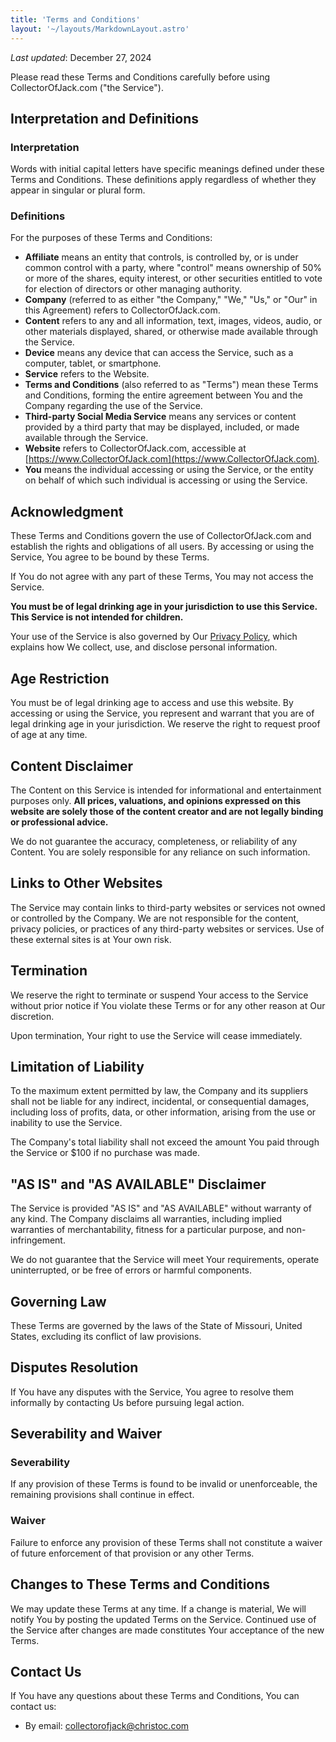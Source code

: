 ```yaml
---
title: 'Terms and Conditions'
layout: '~/layouts/MarkdownLayout.astro'
---
```


_Last updated_: December 27, 2024

Please read these Terms and Conditions carefully before using CollectorOfJack.com ("the Service").

## Interpretation and Definitions

### Interpretation

Words with initial capital letters have specific meanings defined under these Terms and Conditions. These definitions apply regardless of whether they appear in singular or plural form.

### Definitions

For the purposes of these Terms and Conditions:

- **Affiliate** means an entity that controls, is controlled by, or is under common control with a party, where "control" means ownership of 50% or more of the shares, equity interest, or other securities entitled to vote for election of directors or other managing authority.
- **Company** (referred to as either "the Company," "We," "Us," or "Our" in this Agreement) refers to CollectorOfJack.com.
- **Content** refers to any and all information, text, images, videos, audio, or other materials displayed, shared, or otherwise made available through the Service.
- **Device** means any device that can access the Service, such as a computer, tablet, or smartphone.
- **Service** refers to the Website.
- **Terms and Conditions** (also referred to as "Terms") mean these Terms and Conditions, forming the entire agreement between You and the Company regarding the use of the Service.
- **Third-party Social Media Service** means any services or content provided by a third party that may be displayed, included, or made available through the Service.
- **Website** refers to CollectorOfJack.com, accessible at [https://www.CollectorOfJack.com](https://www.CollectorOfJack.com). 
- **You** means the individual accessing or using the Service, or the entity on behalf of which such individual is accessing or using the Service.

## Acknowledgment

These Terms and Conditions govern the use of CollectorOfJack.com and establish the rights and obligations of all users. By accessing or using the Service, You agree to be bound by these Terms.

If You do not agree with any part of these Terms, You may not access the Service. 

**You must be of legal drinking age in your jurisdiction to use this Service. This Service is not intended for children.**

Your use of the Service is also governed by Our [Privacy Policy](/privacy), which explains how We collect, use, and disclose personal information.

## Age Restriction

You must be of legal drinking age to access and use this website. By accessing or using the Service, you represent and warrant that you are of legal drinking age in your jurisdiction. We reserve the right to request proof of age at any time.

## Content Disclaimer

The Content on this Service is intended for informational and entertainment purposes only. **All prices, valuations, and opinions expressed on this website are solely those of the content creator and are not legally binding or professional advice.**  

We do not guarantee the accuracy, completeness, or reliability of any Content. You are solely responsible for any reliance on such information.

## Links to Other Websites

The Service may contain links to third-party websites or services not owned or controlled by the Company. We are not responsible for the content, privacy policies, or practices of any third-party websites or services. Use of these external sites is at Your own risk.

## Termination

We reserve the right to terminate or suspend Your access to the Service without prior notice if You violate these Terms or for any other reason at Our discretion.

Upon termination, Your right to use the Service will cease immediately.

## Limitation of Liability

To the maximum extent permitted by law, the Company and its suppliers shall not be liable for any indirect, incidental, or consequential damages, including loss of profits, data, or other information, arising from the use or inability to use the Service.

The Company's total liability shall not exceed the amount You paid through the Service or $100 if no purchase was made.

## "AS IS" and "AS AVAILABLE" Disclaimer

The Service is provided "AS IS" and "AS AVAILABLE" without warranty of any kind. The Company disclaims all warranties, including implied warranties of merchantability, fitness for a particular purpose, and non-infringement. 

We do not guarantee that the Service will meet Your requirements, operate uninterrupted, or be free of errors or harmful components.

## Governing Law

These Terms are governed by the laws of the State of Missouri, United States, excluding its conflict of law provisions.

## Disputes Resolution

If You have any disputes with the Service, You agree to resolve them informally by contacting Us before pursuing legal action.

## Severability and Waiver

### Severability

If any provision of these Terms is found to be invalid or unenforceable, the remaining provisions shall continue in effect.

### Waiver

Failure to enforce any provision of these Terms shall not constitute a waiver of future enforcement of that provision or any other Terms.

## Changes to These Terms and Conditions

We may update these Terms at any time. If a change is material, We will notify You by posting the updated Terms on the Service. Continued use of the Service after changes are made constitutes Your acceptance of the new Terms.

## Contact Us

If You have any questions about these Terms and Conditions, You can contact us:

- By email: collectorofjack@christoc.com